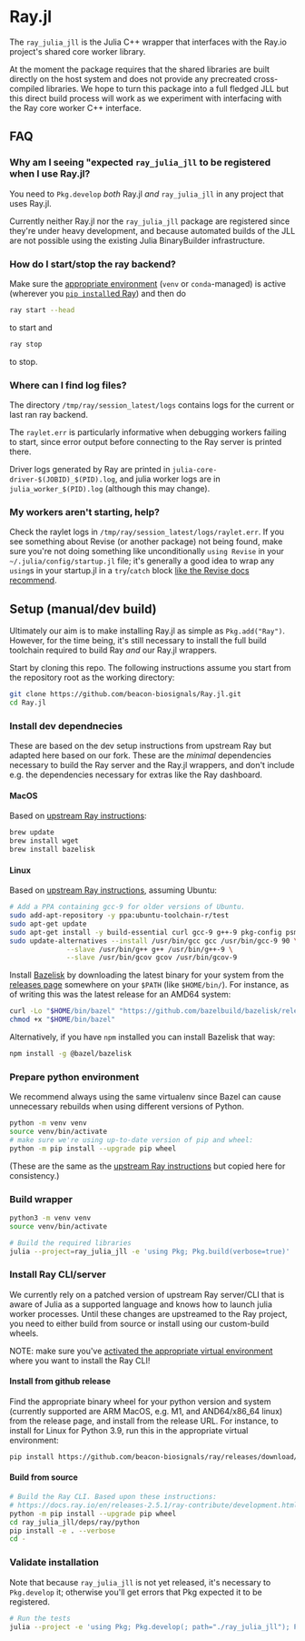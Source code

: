 # Ray.jl

The `ray_julia_jll` is the Julia C++ wrapper that interfaces with the Ray.io project's shared core worker library.

At the moment the package requires that the shared libraries are built directly on the host system and does not provide any precreated cross-compiled libraries. We hope to turn this package into a full fledged JLL but this direct build process will work as we experiment with interfacing with the Ray core worker C++ interface.

## FAQ

### Why am I seeing "expected `ray_julia_jll` to be registered when I use Ray.jl?

You need to `Pkg.develop` _both_ Ray.jl _and_ `ray_julia_jll` in any project that uses Ray.jl.

Currently neither Ray.jl nor the `ray_julia_jll` package are registered since they're under heavy development, and because automated builds of the JLL are not possible using the existing Julia BinaryBuilder infrastructure.

### How do I start/stop the ray backend?

Make sure the [appropriate environment](#prepare-python-environment) (`venv` or `conda`-managed) is active (wherever you [`pip install`ed Ray](#install-ray-cliserver)) and then do

```sh
ray start --head
```

to start and

```sh
ray stop
```

to stop.

### Where can I find log files?

The directory `/tmp/ray/session_latest/logs` contains logs for the current or last ran ray backend.

The `raylet.err` is particularly informative when debugging workers failing to start, since error output before connecting to the Ray server is printed there.

Driver logs generated by Ray are printed in `julia-core-driver-$(JOBID)_$(PID).log`, and julia worker logs are in `julia_worker_$(PID).log` (although this may change).

### My workers aren't starting, help?

Check the raylet logs in `/tmp/ray/session_latest/logs/raylet.err`.  If you see something about Revise (or another package) not being found, make sure you're not doing something like unconditionally `using Revise` in your `~/.julia/config/startup.jl` file; it's generally a good idea to wrap any `using`s in your startup.jl in a `try`/`catch` block [like the Revise docs recommend](https://timholy.github.io/Revise.jl/stable/config/#Using-Revise-by-default-1).

## Setup (manual/dev build)

Ultimately our aim is to make installing Ray.jl as simple as `Pkg.add("Ray")`.  However, for the time being, it's still necessary to install the full build toolchain required to build Ray _and_ our Ray.jl wrappers.

Start by cloning this repo.  The following instructions assume you start from the repository root as the working directory:

```sh
git clone https://github.com/beacon-biosignals/Ray.jl.git
cd Ray.jl
```

### Install dev dependnecies

These are based on the dev setup instructions from upstream Ray but adapted here based on our fork.  These are the _minimal_ dependencies necessary to build the Ray server and the Ray.jl wrappers, and don't include e.g. the dependencies necessary for extras like the Ray dashboard.

#### MacOS

Based on [upstream Ray instructions](https://docs.ray.io/en/releases-2.5.1/ray-contribute/development.html#preparing-to-build-ray-on-macos):

```sh
brew update
brew install wget
brew install bazelisk
```

#### Linux

Based on [upstream Ray instructions](https://docs.ray.io/en/releases-2.5.1/ray-contribute/development.html#preparing-to-build-ray-on-linux), assuming Ubuntu:

```sh
# Add a PPA containing gcc-9 for older versions of Ubuntu.
sudo add-apt-repository -y ppa:ubuntu-toolchain-r/test
sudo apt-get update
sudo apt-get install -y build-essential curl gcc-9 g++-9 pkg-config psmisc unzip
sudo update-alternatives --install /usr/bin/gcc gcc /usr/bin/gcc-9 90 \
              --slave /usr/bin/g++ g++ /usr/bin/g++-9 \
              --slave /usr/bin/gcov gcov /usr/bin/gcov-9
```

Install [Bazelisk](https://github.com/bazelbuild/bazelisk#readme) by downloading the latest binary for your system from the [releases page](https://github.com/bazelbuild/bazelisk/releases) somewhere on your `$PATH` (like `$HOME/bin/`).  For instance, as of writing this was the latest release for an AMD64 system:

```sh
curl -Lo "$HOME/bin/bazel" "https://github.com/bazelbuild/bazelisk/releases/download/v1.18.0/bazelisk-linux-amd64"
chmod +x "$HOME/bin/bazel"
```

Alternatively, if you have `npm` installed you can install Bazelisk that way:

```sh
npm install -g @bazel/bazelisk
```

### Prepare python environment

We recommend always using the same virtualenv since Bazel can cause unnecessary rebuilds when using different versions of Python.

```sh
python -m venv venv
source venv/bin/activate
# make sure we're using up-to-date version of pip and wheel:
python -m pip install --upgrade pip wheel
```

(These are the same as the [upstream Ray instructions](https://docs.ray.io/en/releases-2.5.1/ray-contribute/development.html#prepare-the-python-environment) but copied here for consistency.)

### Build wrapper

```sh
python3 -m venv venv
source venv/bin/activate

# Build the required libraries
julia --project=ray_julia_jll -e 'using Pkg; Pkg.build(verbose=true)'
```

### Install Ray CLI/server

We currently rely on a patched version of upstream Ray server/CLI that is aware of Julia as a supported language and knows how to launch julia worker processes.  Until these changes are upstreamed to the Ray project, you need to either build from source or install using our custom-build wheels.

NOTE: make sure you've [activated the appropriate virtual environment](#prepare-python-environment) where you want to install the Ray CLI!

#### Install from github release

Find the appropriate binary wheel for your python version and system (currently supported are ARM MacOS, e.g. M1, and AND64/x86_64 linux) from the release page, and install from the release URL.  For instance, to install for Linux for Python 3.9, run this in the appropriate virtual environment:

```sh
pip install https://github.com/beacon-biosignals/ray/releases/download/ray-2.5.1-beacon/ray-2.5.1-cp39-cp39-manylinux2014_x86_64.whl
```

#### Build from source

```sh
# Build the Ray CLI. Based upon these instructions:
# https://docs.ray.io/en/releases-2.5.1/ray-contribute/development.html#building-ray-on-linux-macos-full
python -m pip install --upgrade pip wheel
cd ray_julia_jll/deps/ray/python
pip install -e . --verbose
cd -
```

### Validate installation

Note that because `ray_julia_jll` is not yet released, it's necessary to `Pkg.develop` it; otherwise you'll get errors that Pkg expected it to be registered.

```sh
# Run the tests
julia --project -e 'using Pkg; Pkg.develop(; path="./ray_julia_jll"); Pkg.test()'
```
